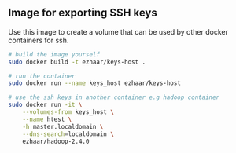 ## Image for exporting SSH keys 

Use this image to create a volume that can be used by other docker containers
for ssh. 

```bash
# build the image yourself
sudo docker build -t ezhaar/keys-host .

# run the container
sudo docker run --name keys_host ezhaar/keys-host

# use the ssh keys in another container e.g hadoop container
sudo docker run -it \
    --volumes-from keys_host \
    --name htest \
    -h master.localdomain \
    --dns-search=localdomain \
    ezhaar/hadoop-2.4.0

```
